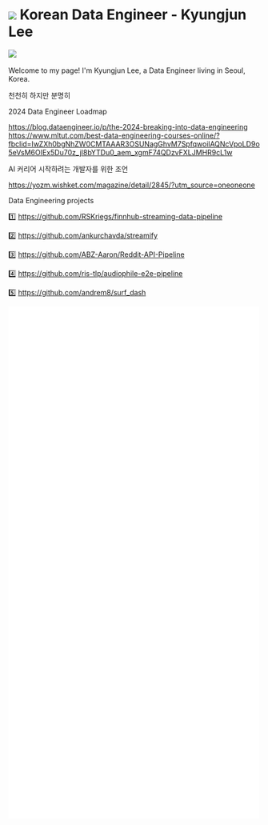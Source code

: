 <h1><img src="https://user-images.githubusercontent.com/45473846/184478805-536e18d6-c2a7-4030-b72d-2973a9d7cbe2.gif" width="30"/> Korean Data Engineer - Kyungjun Lee</h1>

<a href="https://www.linkedin.com/in/kyungjunleeme/"><img src="https://img.shields.io/badge/LinkedIn-0077B5?style=for-the-badge&logo=linkedin&logoColor=white"></a>



Welcome to my page! I'm Kyungjun Lee, a Data Engineer living in Seoul, Korea.
</br>


천천히 하지만 분명히

2024 Data Engineer Loadmap

https://blog.dataengineer.io/p/the-2024-breaking-into-data-engineering
https://www.mltut.com/best-data-engineering-courses-online/?fbclid=IwZXh0bgNhZW0CMTAAAR3OSUNagGhvM7SpfqwoilAQNcVpoLD9o5eVsM6OIEx5Du70z_jl8bYTDu0_aem_xgmF74QDzvFXLJMHR9cL1w

AI 커리어 시작하려는 개발자를 위한 조언

https://yozm.wishket.com/magazine/detail/2845/?utm_source=oneoneone

Data Engineering projects 

1️⃣ https://github.com/RSKriegs/finnhub-streaming-data-pipeline

2️⃣ https://github.com/ankurchavda/streamify

3️⃣ https://github.com/ABZ-Aaron/Reddit-API-Pipeline

4️⃣ https://github.com/ris-tlp/audiophile-e2e-pipeline

5️⃣ https://github.com/andrem8/surf_dash

![](github-metrics.svg)
